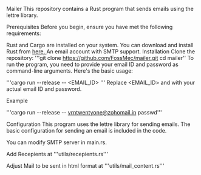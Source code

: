 Mailer
This repository contains a Rust program that sends emails using the lettre library.

Prerequisites
Before you begin, ensure you have met the following requirements:

Rust and Cargo are installed on your system. You can download and install Rust from <a href = "https://www.rust-lang.org/tools/install">here. </a>
An email account with SMTP support.
Installation
Clone the repository:
'''git clone https://github.com/FossMec/mailer.git
cd mailer''
To run the program, you need to provide your email ID and password as command-line arguments. Here's the basic usage:

'''cargo run --release -- <EMAIL_ID> <PASSWORD>'''
Replace <EMAIL_ID> and <PASSWORD> with your actual email ID and password.

Example

'''cargo run --release -- vrntwentyone@zohomail.in passwd'''

Configuration
This program uses the lettre library for sending emails. The basic configuration for sending an email is included in the code.

You can modify SMTP server in main.rs.

Add Recepients at '''utils/recepients.rs'''

Adjust Mail to be sent in html format at '''utils/mail_content.rs'''
